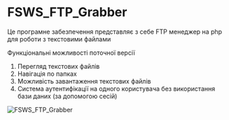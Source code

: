 # FSWS_FTP_Grabber

Це програмне забезпечення представляє з себе FTP менеджер на php для роботи з текстовими файлами

Функціональні можливості поточної версії
1. Перегляд текстових файлів
2. Навігація по папках
3. Можливість завантаження текстових файлів
4. Система аутентифікації на одного користувача без використання бази даних (за допомогою сесій)

![FSWS_FTP_Grabber](https://fsws.ru/ftp/previewImage.png)